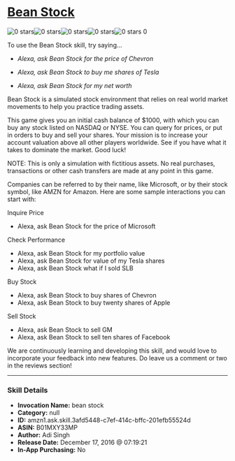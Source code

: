 # [Bean Stock](http://alexa.amazon.com/#skills/amzn1.ask.skill.3afd5448-c7ef-414c-bffc-201efb55524d)
![0 stars](../../images/ic_star_border_black_18dp_1x.png)![0 stars](../../images/ic_star_border_black_18dp_1x.png)![0 stars](../../images/ic_star_border_black_18dp_1x.png)![0 stars](../../images/ic_star_border_black_18dp_1x.png)![0 stars](../../images/ic_star_border_black_18dp_1x.png) 0

To use the Bean Stock skill, try saying...

* *Alexa, ask Bean Stock for the price of Chevron*

* *Alexa, ask Bean Stock to buy me shares of Tesla*

* *Alexa, ask Bean Stock for my net worth*

Bean Stock is a simulated stock environment that relies on real world market movements to help you practice trading assets.

This game gives you an initial cash balance of $1000, with which you can buy any stock listed on NASDAQ or NYSE. You can query for prices, or put in orders to buy and sell your shares. Your mission is to increase your account valuation above all other players worldwide. See if you have what it takes to dominate the market. Good luck!

NOTE: This is only a simulation with fictitious assets. No real purchases, transactions or other cash transfers are made at any point in this game.

Companies can be referred to by their name, like Microsoft, or by their stock symbol, like AMZN for Amazon. Here are some sample interactions you can start with:

Inquire Price
- Alexa, ask Bean Stock for the price of Microsoft

Check Performance
- Alexa, ask Bean Stock for my portfolio value
- Alexa, ask Bean Stock for value of my Tesla shares
- Alexa, ask Bean Stock what if I sold SLB

Buy Stock
- Alexa, ask Bean Stock to buy shares of Chevron
- Alexa, ask Bean Stock to buy twenty shares of Apple

Sell Stock
- Alexa, ask Bean Stock to sell GM
- Alexa, ask Bean Stock to sell ten shares of Facebook

We are continuously learning and developing this skill, and would love to incorporate your feedback into new features. Do leave us a comment or two in the reviews section!

***

### Skill Details

* **Invocation Name:** bean stock
* **Category:** null
* **ID:** amzn1.ask.skill.3afd5448-c7ef-414c-bffc-201efb55524d
* **ASIN:** B01MXY33MP
* **Author:** Adi Singh
* **Release Date:** December 17, 2016 @ 07:19:21
* **In-App Purchasing:** No
